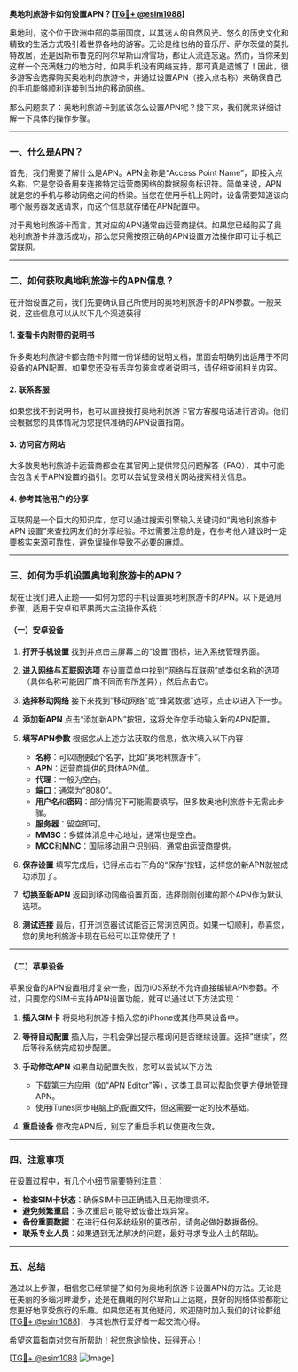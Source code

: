 **奥地利旅游卡如何设置APN？[[TG💪+ @esim1088](https://t.me/s/esim1088)]**

奥地利，这个位于欧洲中部的美丽国度，以其迷人的自然风光、悠久的历史文化和精致的生活方式吸引着世界各地的游客。无论是维也纳的音乐厅、萨尔茨堡的莫扎特故居，还是因斯布鲁克的阿尔卑斯山滑雪场，都让人流连忘返。然而，当你来到这样一个充满魅力的地方时，如果手机没有网络支持，那可真是遗憾了！因此，很多游客会选择购买奥地利的旅游卡，并通过设置APN（接入点名称）来确保自己的手机能够顺利连接到当地的移动网络。

那么问题来了：奥地利旅游卡到底该怎么设置APN呢？接下来，我们就来详细讲解一下具体的操作步骤。

---

### **一、什么是APN？**

首先，我们需要了解什么是APN。APN全称是“Access Point Name”，即接入点名称，它是您设备用来连接特定运营商网络的数据服务标识符。简单来说，APN就是您的手机与移动网络之间的桥梁。当您在使用手机上网时，设备需要知道该向哪个服务器发送请求，而这个信息就存储在APN配置中。

对于奥地利旅游卡而言，其对应的APN通常由运营商提供。如果您已经购买了奥地利旅游卡并激活成功，那么您只需按照正确的APN设置方法操作即可让手机正常联网。

---

### **二、如何获取奥地利旅游卡的APN信息？**

在开始设置之前，我们先要确认自己所使用的奥地利旅游卡的APN参数。一般来说，这些信息可以从以下几个渠道获得：

#### 1. **查看卡内附带的说明书**
许多奥地利旅游卡都会随卡附赠一份详细的说明文档，里面会明确列出适用于不同设备的APN配置。如果您还没有丢弃包装盒或者说明书，请仔细查阅相关内容。

#### 2. **联系客服**
如果您找不到说明书，也可以直接拨打奥地利旅游卡官方客服电话进行咨询。他们会根据您的具体情况为您提供准确的APN设置指南。

#### 3. **访问官方网站**
大多数奥地利旅游卡运营商都会在其官网上提供常见问题解答（FAQ），其中可能会包含关于APN设置的指引。您可以尝试登录相关网站搜索相关信息。

#### 4. **参考其他用户的分享**
互联网是一个巨大的知识库，您可以通过搜索引擎输入关键词如“奥地利旅游卡 APN 设置”来查找网友们的分享经验。不过需要注意的是，在参考他人建议时一定要核实来源可靠性，避免误操作导致不必要的麻烦。

---

### **三、如何为手机设置奥地利旅游卡的APN？**

现在让我们进入正题——如何为您的手机设置奥地利旅游卡的APN。以下是通用步骤，适用于安卓和苹果两大主流操作系统：

#### （一）安卓设备

1. **打开手机设置**
   找到并点击主屏幕上的“设置”图标，进入系统管理界面。

2. **进入网络与互联网选项**
   在设置菜单中找到“网络与互联网”或类似名称的选项（具体名称可能因厂商不同而有所差异），然后点击它。

3. **选择移动网络**
   接下来找到“移动网络”或“蜂窝数据”选项，点击以进入下一步。

4. **添加新APN**
   点击“添加新APN”按钮，这将允许您手动输入新的APN配置。

5. **填写APN参数**
   根据您从上述方法获取的信息，依次填入以下内容：
   - **名称**：可以随便起个名字，比如“奥地利旅游卡”。
   - **APN**：运营商提供的具体APN值。
   - **代理**：一般为空白。
   - **端口**：通常为“8080”。
   - **用户名**和**密码**：部分情况下可能需要填写，但多数奥地利旅游卡无需此步骤。
   - **服务器**：留空即可。
   - **MMSC**：多媒体消息中心地址，通常也是空白。
   - **MCC**和**MNC**：国际移动用户识别码，通常由运营商提供。

6. **保存设置**
   填写完成后，记得点击右下角的“保存”按钮，这样您的新APN就被成功添加了。

7. **切换至新APN**
   返回到移动网络设置页面，选择刚刚创建的那个APN作为默认选项。

8. **测试连接**
   最后，打开浏览器试试能否正常浏览网页。如果一切顺利，恭喜您，您的奥地利旅游卡现在已经可以正常使用了！

---

#### （二）苹果设备

苹果设备的APN设置相对复杂一些，因为iOS系统不允许直接编辑APN参数。不过，只要您的SIM卡支持APN设置功能，就可以通过以下方法实现：

1. **插入SIM卡**
   将奥地利旅游卡插入您的iPhone或其他苹果设备中。

2. **等待自动配置**
   插入后，手机会弹出提示框询问是否继续设置。选择“继续”，然后等待系统完成初步配置。

3. **手动修改APN**
   如果自动配置失败，您可以尝试以下方法：
   - 下载第三方应用（如“APN Editor”等），这类工具可以帮助您更方便地管理APN。
   - 使用iTunes同步电脑上的配置文件，但这需要一定的技术基础。

4. **重启设备**
   修改完APN后，别忘了重启手机以使更改生效。

---

### **四、注意事项**

在设置过程中，有几个小细节需要特别注意：

- **检查SIM卡状态**：确保SIM卡已正确插入且无物理损坏。
- **避免频繁重启**：多次重启可能导致设备出现异常。
- **备份重要数据**：在进行任何系统级别的更改前，请务必做好数据备份。
- **联系专业人员**：如果遇到无法解决的问题，最好寻求专业人士的帮助。

---

### **五、总结**

通过以上步骤，相信您已经掌握了如何为奥地利旅游卡设置APN的方法。无论是在美丽的多瑙河畔漫步，还是在巍峨的阿尔卑斯山上远眺，良好的网络体验都能让您更好地享受旅行的乐趣。如果您还有其他疑问，欢迎随时加入我们的讨论群组[[TG💪+ @esim1088](https://t.me/s/esim1088)]，与其他旅行爱好者一起交流心得。

希望这篇指南对您有所帮助！祝您旅途愉快，玩得开心！

[[TG💪+ @esim1088](https://t.me/s/esim1088) ![Image](https://i.postimg.cc/4NQfJmqS/Snipaste-2025-05-13-00-14-12.png)]